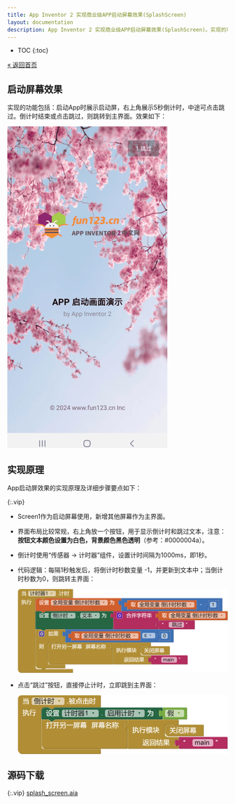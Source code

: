 ```yaml
---
title: App Inventor 2 实现商业级APP启动屏幕效果(SplashScreen)
layout: documentation
description: App Inventor 2 实现商业级APP启动屏幕效果(SplashScreen)。实现的功能包括：启动App时展示启动屏，右上角展示5秒倒计时，中途可点击跳过。倒计时结束或点击跳过，则跳转到主界面。代码逻辑：每隔1秒触发后，将倒计时秒数变量 -1，并更新到文本中；当倒计时秒数为0，则跳转主界面。
---
```


* TOC
{:toc}

[&laquo; 返回首页](index.html)

## 启动屏幕效果

实现的功能包括：启动App时展示启动屏，右上角展示5秒倒计时，中途可点击跳过。倒计时结束或点击跳过，则跳转到主界面。效果如下：

![App启动屏效果](splash_screen/App启动屏效果.gif)

## 实现原理

App启动屏效果的实现原理及详细步骤要点如下：

{:.vip}

* Screen1作为启动屏幕使用，新增其他屏幕作为主界面。

* 界面布局比较常规，右上角放一个按钮，用于显示倒计时和跳过文本，注意：**按钮文本颜色设置为白色，背景颜色黑色透明**（参考：#0000004a）。

* 倒计时使用“传感器 -> 计时器”组件，设置计时间隔为1000ms，即1秒。

* 代码逻辑：每隔1秒触发后，将倒计时秒数变量 -1，并更新到文本中；当倒计时秒数为0，则跳转主界面：

  ![计时](splash_screen/计时.png)

* 点击“跳过”按钮，直接停止计时，立即跳到主界面：

  ![跳过](splash_screen/跳过.png)

## 源码下载

{:.vip}
[splash_screen.aia](splash_screen/com.splash_screen.aia)
